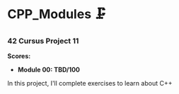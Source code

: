 # CPP_Modules 🗜️

### 42 Cursus Project 11

**Scores:**

- **Module 00: TBD/100**

In this project, I'll complete exercises to learn about C++
